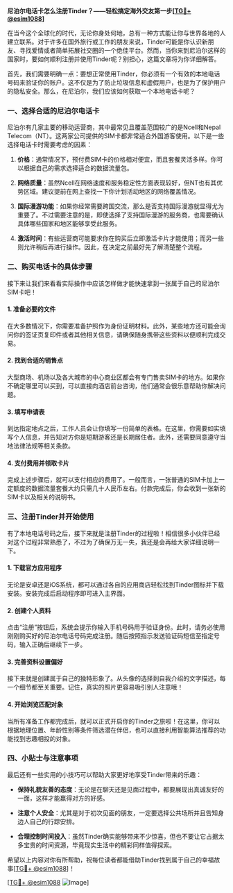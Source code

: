 **尼泊尔电话卡怎么注册Tinder？——轻松搞定海外交友第一步[[TG💪+ @esim1088](https://t.me/s/esim1088)]**

在当今这个全球化的时代，无论你身处何地，总有一种方式能让你与世界各地的人建立联系。对于许多在国外旅行或工作的朋友来说，Tinder可能是你认识新朋友、寻找爱情或者简单拓展社交圈的一个绝佳平台。然而，当你来到尼泊尔这样的国家时，要如何顺利注册并使用Tinder呢？别担心，这篇文章将为你详细解答。

首先，我们需要明确一点：要想正常使用Tinder，你必须有一个有效的本地电话号码来验证你的账户。这不仅是为了防止垃圾信息和虚假用户，也是为了保护用户的隐私安全。那么，在尼泊尔，我们应该如何获取一个本地电话卡呢？

### 一、选择合适的尼泊尔电话卡

尼泊尔有几家主要的移动运营商，其中最常见且覆盖范围较广的是Ncell和Nepal Telecom（NT）。这两家公司提供的SIM卡都非常适合外国游客使用。以下是一些选择电话卡时需要考虑的因素：

1. **价格**：通常情况下，预付费SIM卡的价格相对便宜，而且套餐灵活多样。你可以根据自己的需求选择适合的数据流量包。
   
2. **网络质量**：虽然Ncell在网络速度和服务稳定性方面表现较好，但NT也有其优势区域。建议提前在网上查找一下你计划活动地区的网络覆盖情况。

3. **国际漫游功能**：如果你经常需要跨国交流，那么是否支持国际漫游就显得尤为重要了。不过需要注意的是，即使选择了支持国际漫游的服务商，也需要确认具体哪些国家和地区能够享受此服务。

4. **激活时间**：有些运营商可能要求你在购买后立即激活卡片才能使用；而另一些则允许稍后再进行操作。因此，在决定之前最好先了解清楚整个流程。

### 二、购买电话卡的具体步骤

接下来让我们来看看实际操作中应该怎样做才能快速拿到一张属于自己的尼泊尔SIM卡吧！

#### 1. 准备必要的文件
在大多数情况下，你需要准备护照作为身份证明材料。此外，某些地方还可能会询问你的签证页复印件或者其他相关信息，请确保随身携带这些资料以便顺利完成交易。

#### 2. 找到合适的销售点
大型商场、机场以及各大城市的中心商业区都会有专门售卖SIM卡的地方。如果你不确定哪里可以买到，可以直接向酒店前台咨询，他们通常会很乐意帮助你解决问题。

#### 3. 填写申请表
到达指定地点之后，工作人员会让你填写一份简单的表格。在这里，你需要如实填写个人信息，并告知对方你是短期游客还是长期居住者。此外，还需要同意遵守当地法律法规等相关条款。

#### 4. 支付费用并领取卡片
完成上述步骤后，就可以支付相应的费用了。一般而言，一张普通的SIM卡加上一定额度的数据流量套餐大约只需几十人民币左右。付款完成后，你会收到一张新的SIM卡以及相关的说明书。

### 三、注册Tinder并开始使用

有了本地电话号码之后，接下来就是注册Tinder的过程啦！相信很多小伙伴已经对这个过程非常熟悉了，不过为了确保万无一失，我还是会再给大家详细说明一下。

#### 1. 下载官方应用程序
无论是安卓还是iOS系统，都可以通过各自的应用商店轻松找到Tinder图标并下载安装。安装完成后启动程序即可进入主界面。

#### 2. 创建个人资料
点击“注册”按钮后，系统会提示你输入手机号码用于验证身份。此时，请务必使用刚刚购买好的尼泊尔电话号码完成注册。随后按照指示发送验证码短信至指定号码，输入正确后继续下一步。

#### 3. 完善资料设置偏好
接下来就是创建属于自己的独特形象了。从头像的选择到自我介绍的文字描述，每一个细节都至关重要。记住，真实的照片更容易吸引别人注意哦！

#### 4. 开始浏览匹配对象
当所有准备工作都完成后，就可以正式开启你的Tinder之旅啦！在这里，你可以根据地理位置、年龄性别等条件筛选潜在伴侣，也可以直接利用智能算法推荐的功能找到志趣相投的对象。

### 四、小贴士与注意事项

最后还有一些实用的小技巧可以帮助大家更好地享受Tinder带来的乐趣：

- **保持礼貌友善的态度**：无论是在聊天还是见面过程中，都要展现出真诚友好的一面，这样才能赢得对方的好感。
  
- **注意个人安全**：尤其是对于初次见面的朋友，一定要选择公共场所并且告知身边人自己的行踪安排。

- **合理控制时间投入**：虽然Tinder确实能够带来不少惊喜，但也不要让它占据太多宝贵的时间资源，毕竟现实生活中的精彩同样值得探索。

希望以上内容对你有所帮助，祝每位读者都能借助Tinder找到属于自己的幸福故事[[TG💪+ @esim1088](https://t.me/s/esim1088)]！

[[TG💪+ @esim1088](https://t.me/s/esim1088) ![Image](https://i.postimg.cc/4NQfJmqS/Snipaste-2025-05-13-00-14-12.png)]